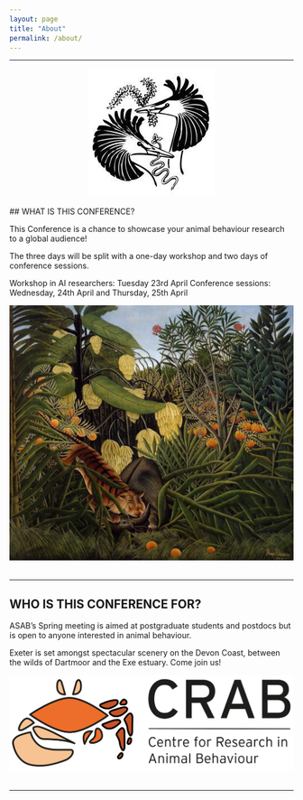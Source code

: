 ```yaml
---
layout: page
title: "About"
permalink: /about/
---
```

***

<div style="text-align:center"><img class="image" src="/assets/images/asab logo.jpg" /></div><br/>
## WHAT IS THIS CONFERENCE?  


This Conference is a chance to showcase your animal behaviour research to a global audience!

The three days will be split with a one-day workshop and two days of conference sessions.  

Workshop in AI researchers: Tuesday 23rd April 
Conference sessions: Wednesday, 24th April  and Thursday, 25th April 


<div style="text-align:center"><img class="image" src="/assets/images/asab journal.jpeg" width="700"/></div><br/>


***

## WHO IS THIS CONFERENCE FOR?


ASAB’s Spring meeting is aimed at postgraduate students and postdocs but is open to anyone interested in animal behaviour. 

Exeter is set amongst spectacular scenery on the Devon Coast, between the wilds of Dartmoor and the Exe estuary. Come join us! 

<div style="text-align:center"><img class="image" src="/assets/images/Crab Logo RGB.jpg" /></div><br/>

***
